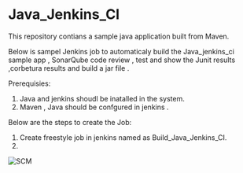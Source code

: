# Java_Jenkins_CI

This repository contians a sample java application built from Maven.

Below is sampel Jenkins job to automaticaly build the Java_jenkins_ci sample app , SonarQube code review , test and show the Junit results ,corbetura results and build a jar file .

Prerequisies:
1. Java and jenkins shoudl be inatalled in the system.
2. Maven , Java should be confgured in jenkins .

Below are the steps to create the Job:


1. Create freestyle job in jenkins named as Build_Java_Jenkins_CI.
2. 
![SCM](../master/images/scm.PNG)
